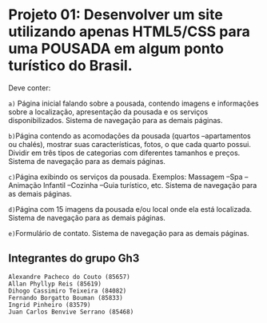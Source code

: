# Projeto  01:  Desenvolver  um  site  utilizando  apenas  HTML5/CSS para  uma POUSADA em  algum  ponto  turístico  do Brasil.

Deve conter:

`a)` Página inicial falando sobre a pousada, contendo imagens e informações sobre a localização, apresentação da pousada e os serviços disponibilizados. Sistema de navegação para as demais páginas.

`b)`Página contendo   as   acomodações   da   pousada   (quartos –apartamentos   ou   chalés),   mostrar   suas características, fotos, o que cada quarto possui. Dividir em três tipos de categorias com diferentes tamanhos e preços. Sistema de navegação para as demais páginas.

`c)`Página exibindo os serviços da pousada. Exemplos: Massagem –Spa –Animação Infantil –Cozinha –Guia turístico, etc.  Sistema de navegação para as demais páginas.

`d)`Página com 15 imagens da pousada e/ou local onde ela está localizada. Sistema de navegação para as demais páginas.

`e)`Formulário de contato. Sistema de navegação para as demais páginas.

## Integrantes do grupo Gh3

```
Alexandre Pacheco do Couto (85657)
Allan Phyllyp Reis (85619)
Dihogo Cassimiro Teixeira (84082)
Fernando Borgatto Bouman (85833)
Ingrid Pinheiro (83579)
Juan Carlos Benvive Serrano (85468)
```
